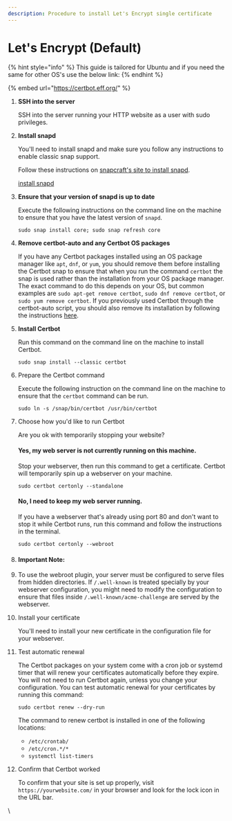 ```yaml
---
description: Procedure to install Let's Encrypt single certificate
---
```


# Let's Encrypt (Default)

{% hint style="info" %}
This guide is tailored for Ubuntu and if you need the same for other OS's use the below link:
{% endhint %}

{% embed url="https://certbot.eff.org/" %}

1.  **SSH into the server**

    SSH into the server running your HTTP website as a user with sudo privileges.
2.  **Install snapd**

    You'll need to install snapd and make sure you follow any instructions to enable classic snap support.

    Follow these instructions on [snapcraft's site to install snapd](https://snapcraft.io/docs/installing-snapd/).

    [install snapd](https://snapcraft.io/docs/installing-snapd/)
3.  **Ensure that your version of snapd is up to date**

    Execute the following instructions on the command line on the machine to ensure that you have the latest version of `snapd`.

    ```
    sudo snap install core; sudo snap refresh core
    ```
4.  **Remove certbot-auto and any Certbot OS packages**

    If you have any Certbot packages installed using an OS package manager like `apt`, `dnf`, or `yum`, you should remove them before installing the Certbot snap to ensure that when you run the command `certbot` the snap is used rather than the installation from your OS package manager. The exact command to do this depends on your OS, but common examples are `sudo apt-get remove certbot`, `sudo dnf remove certbot`, or `sudo yum remove certbot`. If you previously used Certbot through the certbot-auto script, you should also remove its installation by following the instructions [here](https://certbot.eff.org/docs/uninstall.html).
5.  **Install Certbot**

    Run this command on the command line on the machine to install Certbot.

    ```
    sudo snap install --classic certbot
    ```
6.  Prepare the Certbot command

    Execute the following instruction on the command line on the machine to ensure that the `certbot` command can be run.

    ```
    sudo ln -s /snap/bin/certbot /usr/bin/certbot
    ```
7.  Choose how you'd like to run Certbot

    Are you ok with temporarily stopping your website?

    #### Yes, my web server is not currently running on this machine.

    Stop your webserver, then run this command to get a certificate. Certbot will temporarily spin up a webserver on your machine.

    ```
    sudo certbot certonly --standalone
    ```

    #### No, I need to keep my web server running.

    If you have a webserver that's already using port 80 and don't want to stop it while Certbot runs, run this command and follow the instructions in the terminal.

    ```
    sudo certbot certonly --webroot
    ```
8. #### Important Note:
9. To use the webroot plugin, your server must be configured to serve files from hidden directories. If `/.well-known` is treated specially by your webserver configuration, you might need to modify the configuration to ensure that files inside `/.well-known/acme-challenge` are served by the webserver.
10. Install your certificate

    You'll need to install your new certificate in the configuration file for your webserver.
11. Test automatic renewal

    The Certbot packages on your system come with a cron job or systemd timer that will renew your certificates automatically before they expire. You will not need to run Certbot again, unless you change your configuration. You can test automatic renewal for your certificates by running this command:

    ```
    sudo certbot renew --dry-run
    ```

    The command to renew certbot is installed in one of the following locations:

    * `/etc/crontab/`
    * `/etc/cron.*/*`
    * `systemctl list-timers`
12. Confirm that Certbot worked

    To confirm that your site is set up properly, visit `https://yourwebsite.com/` in your browser and look for the lock icon in the URL bar.

\
